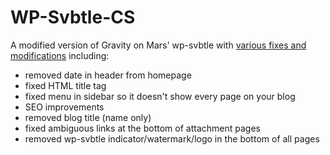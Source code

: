 # WP-Svbtle-CS

A modified version of Gravity on Mars' wp-svbtle with [various fixes and modifications](http://christopher.su/2012/svbtle-clones-playing-wordpress-svbtle/) including:

* removed date in header from homepage
* fixed HTML title tag
* fixed menu in sidebar so it doesn't show every page on your blog
* SEO improvements
* removed blog title (name only)
* fixed ambiguous links at the bottom of attachment pages
* removed wp-svbtle indicator/watermark/logo in the bottom of all pages